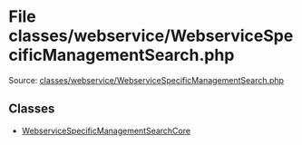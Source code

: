 File classes/webservice/WebserviceSpecificManagementSearch.php
=========

Source: [classes/webservice/WebserviceSpecificManagementSearch.php](https://github.com/PrestaShop/PrestaShop/blob/1.6.0.6/classes/webservice/WebserviceSpecificManagementSearch.php)


Classes
-------

* [WebserviceSpecificManagementSearchCore](class.WebserviceSpecificManagementSearchCore.md)

